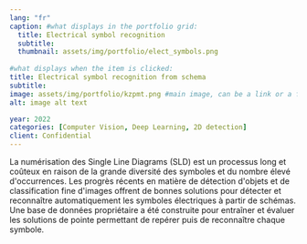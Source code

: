 ```yaml
---
lang: "fr"
caption: #what displays in the portfolio grid:
  title: Electrical symbol recognition
  subtitle: 
  thumbnail: assets/img/portfolio/elect_symbols.png
  
#what displays when the item is clicked:
title: Electrical symbol recognition from schema
subtitle: 
image: assets/img/portfolio/kzpmt.png #main image, can be a link or a file in assets/img/portfolio
alt: image alt text

year: 2022
categories: [Computer Vision, Deep Learning, 2D detection]
client: Confidential
---
```

La numérisation des Single Line Diagrams (SLD) est un processus long et coûteux en raison de la grande diversité des symboles et du nombre élevé d'occurrences. 
Les progrès récents en matière de détection d'objets et de classification fine d'images offrent de bonnes solutions pour détecter et reconnaître automatiquement 
les symboles électriques à partir de schémas. Une base de données propriétaire a été construite pour entraîner et évaluer les solutions de pointe permettant 
de repérer puis de reconnaître chaque symbole.













